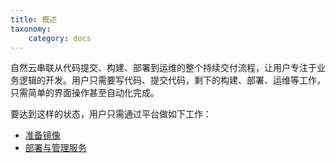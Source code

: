 ```yaml
---
title: 概述
taxonomy:
    category: docs
---
```



自然云串联从代码提交、构建、部署到运维的整个持续交付流程，让用户专注于业务逻辑的开发。用户只需要写代码、提交代码，剩下的构建、部署、运维等工作，只需简单的界面操作甚至自动化完成。

要达到这样的状态，用户只需通过平台做如下工作：

* [准备镜像](../img)
* [部署与管理服务](../container-services)




